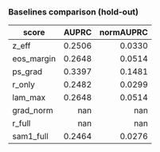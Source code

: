 ### Baselines comparison (hold-out)

| score | AUPRC | normAUPRC |
|---|---:|---:|
| z_eff | 0.2506 | 0.0330 |
| eos_margin | 0.2648 | 0.0514 |
| ps_grad | 0.3397 | 0.1481 |
| r_only | 0.2482 | 0.0299 |
| lam_max | 0.2648 | 0.0514 |
| grad_norm | nan | nan |
| r_full | nan | nan |
| sam1_full | 0.2464 | 0.0276 |